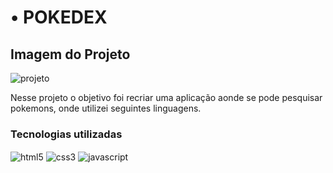 # • POKEDEX

## Imagem do Projeto

![projeto](https://user-images.githubusercontent.com/104536443/193422099-b4f50e8b-1c4e-4e84-8c5e-ec25a2fd97b3.PNG)


Nesse projeto o objetivo foi recriar uma aplicação aonde se pode pesquisar pokemons, onde utilizei seguintes linguagens.

### Tecnologias utilizadas

<img align="center" alt="html5" src="https://img.shields.io/badge/HTML5-E34F26?style=for-the-badge&logo=html5&logoColor=white" />
<img align="center" alt="css3" src="https://img.shields.io/badge/CSS3-1572B6?style=for-the-badge&logo=css3&logoColor=white" />
<img align="center" alt="javascript" src="https://img.shields.io/badge/JavaScript-F7DF1E?style=for-the-badge&logo=javascript&logoColor=black" />
